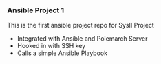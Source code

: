 ### Ansible Project 1

This is the first ansible project repo for SysII Project

* Integrated with Ansible and Polemarch Server
* Hooked in with SSH key
* Calls a simple Ansible Playbook
